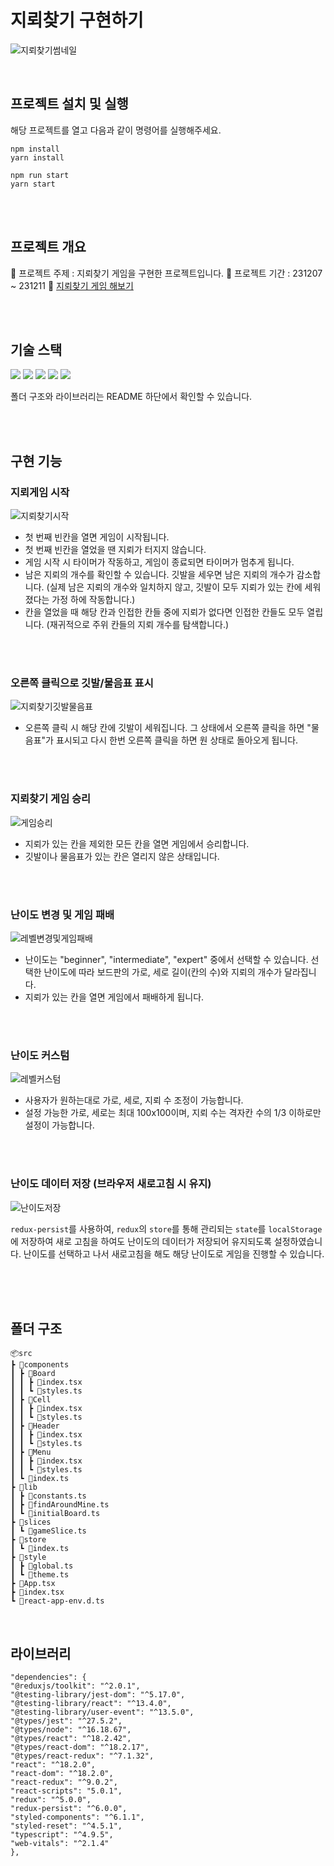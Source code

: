 # 지뢰찾기 구현하기

![지뢰찾기썸네일](https://github.com/eeeyooon/portfolio/assets/112360210/ec1aa987-c406-44e3-9752-58b0a84be1ce)

<br/>

## 프로젝트 설치 및 실행

해당 프로젝트를 열고 다음과 같이 명령어를 실행해주세요.

```
npm install
yarn install
```

```
npm run start
yarn start
```

<br/>
<br/>

## 프로젝트 개요

📢 프로젝트 주제 : 지뢰찾기 게임을 구현한 프로젝트입니다.
📆 프로젝트 기간 : 231207 ~ 231211
🍊 [지뢰찾기 게임 해보기](https://yoon-minesweeper.vercel.app/)
<br/>

<br/>
<br/>

## 기술 스택

<img src="https://img.shields.io/badge/TypeScript-3178C6?style=flat&logo=TypeScript&logoColor=white"/> <img src="https://img.shields.io/badge/React-61DAFB?style=flat&logo=React&logoColor=white"/> <img src="https://img.shields.io/badge/Redux-764ABC?style=flat&logo=Redux&logoColor=white"/> <img src="https://img.shields.io/badge/ReduxToolkit-764ABC?style=flat&logo=Redux&logoColor=white"/> <img src="https://img.shields.io/badge/styledcomponents-DB7093?style=flat&logo=styled-components&logoColor=white"/>

폴더 구조와 라이브러리는 README 하단에서 확인할 수 있습니다.

<br/>
<br/>

## 구현 기능

### 지뢰게임 시작

![지뢰찾기시작](https://github.com/eeeyooon/portfolio/assets/102462534/2005c3c6-7241-4d9b-bccc-69c8b1b45486)

- 첫 번째 빈칸을 열면 게임이 시작됩니다.
- 첫 번째 빈칸을 열었을 땐 지뢰가 터지지 않습니다.
- 게임 시작 시 타이머가 작동하고, 게임이 종료되면 타이머가 멈추게 됩니다.
- 남은 지뢰의 개수를 확인할 수 있습니다. 깃발을 세우면 남은 지뢰의 개수가 감소합니다. (실제 남은 지뢰의 개수와 일치하지 않고, 깃발이 모두 지뢰가 있는 칸에 세워졌다는 가정 하에 작동합니다.)
- 칸을 열었을 때 해당 칸과 인접한 칸들 중에 지뢰가 없다면 인접한 칸들도 모두 열립니다. (재귀적으로 주위 칸들의 지뢰 개수를 탐색합니다.)

<br/>
<br/>

### 오른쪽 클릭으로 깃발/물음표 표시

![지뢰찾기깃발물음표](https://github.com/eeeyooon/portfolio/assets/102462534/df2b5347-b141-494e-b5bf-c51e5e3cdb8d)

- 오른쪽 클릭 시 해당 칸에 깃발이 세워집니다. 그 상태에서 오른쪽 클릭을 하면 "물음표"가 표시되고 다시 한번 오른쪽 클릭을 하면 원 상태로 돌아오게 됩니다.

<br/>
<br/>

### 지뢰찾기 게임 승리

![게임승리](https://github.com/eeeyooon/portfolio/assets/102462534/ae3b9186-c8ab-41d9-ad59-927b7e1674a4)

- 지뢰가 있는 칸을 제외한 모든 칸을 열면 게임에서 승리합니다.
- 깃발이나 물음표가 있는 칸은 열리지 않은 상태입니다.

<br/>
<br/>

### 난이도 변경 및 게임 패배

![레벨변경및게임패배](https://github.com/eeeyooon/portfolio/assets/102462534/76a31f35-5958-44a6-aea4-e5466745a773)

- 난이도는 "beginner", "intermediate", "expert" 중에서 선택할 수 있습니다. 선택한 난이도에 따라 보드판의 가로, 세로 길이(칸의 수)와 지뢰의 개수가 달라집니다.
- 지뢰가 있는 칸을 열면 게임에서 패배하게 됩니다.

<br/>
<br/>

### 난이도 커스텀

![레벨커스텀](https://github.com/eeeyooon/portfolio/assets/102462534/d8825f54-9779-4bee-b2f1-ffab105e9ee1)

- 사용자가 원하는대로 가로, 세로, 지뢰 수 조정이 가능합니다.
- 설정 가능한 가로, 세로는 최대 100x100이며, 지뢰 수는 격자칸 수의 1/3 이하로만 설정이 가능합니다.

<br/>
<br/>

### 난이도 데이터 저장 (브라우저 새로고침 시 유지)

![난이도저장](https://github.com/eeeyooon/portfolio/assets/102462534/35e6adb1-ec53-4cf3-9d07-10e168c7d4ab)

`redux-persist`를 사용하여, `redux`의 `store`를 통해 관리되는 `state`를 `localStorage`에 저장하여 새로 고침을 하여도 난이도의 데이터가 저장되어 유지되도록 설정하였습니다. 난이도를 선택하고 나서 새로고침을 해도 해당 난이도로 게임을 진행할 수 있습니다.

<br/>
<br/>

<br/>

## 폴더 구조

```
📦src
┣ 📂components
┃ ┣ 📂Board
┃ ┃ ┣ 📜index.tsx
┃ ┃ ┗ 📜styles.ts
┃ ┣ 📂Cell
┃ ┃ ┣ 📜index.tsx
┃ ┃ ┗ 📜styles.ts
┃ ┣ 📂Header
┃ ┃ ┣ 📜index.tsx
┃ ┃ ┗ 📜styles.ts
┃ ┣ 📂Menu
┃ ┃ ┣ 📜index.tsx
┃ ┃ ┗ 📜styles.ts
┃ ┗ 📜index.ts
┣ 📂lib
┃ ┣ 📜constants.ts
┃ ┣ 📜findAroundMine.ts
┃ ┗ 📜initialBoard.ts
┣ 📂slices
┃ ┗ 📜gameSlice.ts
┣ 📂store
┃ ┗ 📜index.ts
┣ 📂style
┃ ┣ 📜global.ts
┃ ┗ 📜theme.ts
┣ 📜App.tsx
┣ 📜index.tsx
┗ 📜react-app-env.d.ts
```

<br/>

## 라이브러리

```
"dependencies": {
"@reduxjs/toolkit": "^2.0.1",
"@testing-library/jest-dom": "^5.17.0",
"@testing-library/react": "^13.4.0",
"@testing-library/user-event": "^13.5.0",
"@types/jest": "^27.5.2",
"@types/node": "^16.18.67",
"@types/react": "^18.2.42",
"@types/react-dom": "^18.2.17",
"@types/react-redux": "^7.1.32",
"react": "^18.2.0",
"react-dom": "^18.2.0",
"react-redux": "^9.0.2",
"react-scripts": "5.0.1",
"redux": "^5.0.0",
"redux-persist": "^6.0.0",
"styled-components": "^6.1.1",
"styled-reset": "^4.5.1",
"typescript": "^4.9.5",
"web-vitals": "^2.1.4"
},
```

<br/>
